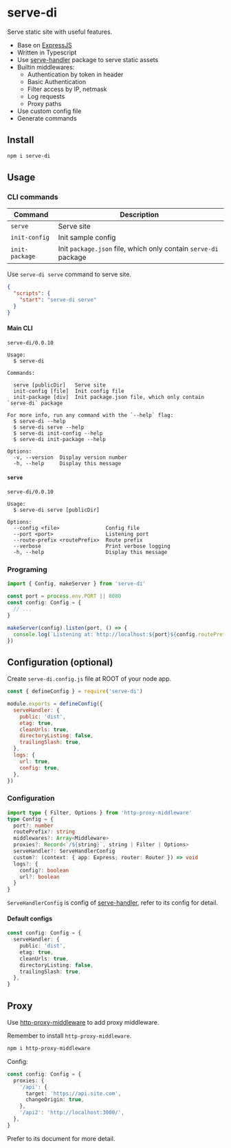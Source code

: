 # serve-di

Serve static site with useful features.

- Base on [ExpressJS](http://expressjs.com/)
- Written in Typescript
- Use [serve-handler](https://github.com/vercel/serve-handler) package to serve static assets
- Builtin middlewares:
  - Authentication by token in header
  - Basic Authentication
  - Filter access by IP, netmask
  - Log requests
  - Proxy paths
- Use custom config file
- Generate commands

## Install

```sh
npm i serve-di
```

## Usage

### CLI commands

| Command        | Description                                                     |
| -------------- | --------------------------------------------------------------- |
| `serve`        | Serve site                                                      |
| `init-config`  | Init sample config                                              |
| `init-package` | Init `package.json` file, which only contain `serve-di` package |

Use `serve-di serve` command to serve site.

```json
{
  "scripts": {
    "start": "serve-di serve"
  }
}
```

#### Main CLI

```plain
serve-di/0.0.10

Usage:
  $ serve-di 

Commands:
                      
  serve [publicDir]   Serve site
  init-config [file]  Init config file
  init-package [div]  Init package.json file, which only contain `serve-di` package

For more info, run any command with the `--help` flag:
  $ serve-di --help
  $ serve-di serve --help
  $ serve-di init-config --help
  $ serve-di init-package --help

Options:
  -v, --version  Display version number 
  -h, --help     Display this message 
```


#### `serve`

```plain
serve-di/0.0.10

Usage:
  $ serve-di serve [publicDir]

Options:
  --config <file>               Config file 
  --port <port>                 Listening port 
  --route-prefix <routePrefix>  Route prefix 
  --verbose                     Print verbose logging 
  -h, --help                    Display this message 
```

### Programing

```typescript
import { Config, makeServer } from 'serve-di'

const port = process.env.PORT || 8080
const config: Config = {
  // ...
}

makeServer(config).listen(port, () => {
  console.log(`Listening at: http://localhost:${port}${config.routePrefix}`)
})
```

## Configuration (optional)

Create `serve-di.config.js` file at ROOT of your node app.

```js
const { defineConfig } = require('serve-di')

module.exports = defineConfig({
  serveHandler: {
    public: 'dist',
    etag: true,
    cleanUrls: true,
    directoryListing: false,
    trailingSlash: true,
  },
  logs: {
    url: true,
    config: true,
  },
})
```

### Configuration

```typescript
import type { Filter, Options } from 'http-proxy-middleware'
type Config = {
  port?: number
  routePrefix?: string
  middlewares?: Array<Middleware>
  proxies?: Record<`/${string}`, string | Filter | Options>
  serveHandler?: ServeHandlerConfig
  custom?: (context: { app: Express; router: Router }) => void
  logs?: {
    config?: boolean
    url?: boolean
  }
}
```

`ServeHandlerConfig` is config of [serve-handler](https://github.com/vercel/serve-handler), refer to its config for
detail.

#### Default configs

```typescript
const config: Config = {
  serveHandler: {
    public: 'dist',
    etag: true,
    cleanUrls: true,
    directoryListing: false,
    trailingSlash: true,
  },
}
```

## Proxy

Use [http-proxy-middleware](https://github.com/chimurai/http-proxy-middleware) to add proxy middleware.

Remember to install `http-proxy-middleware`.

```sh
npm i http-proxy-middleware
```

Config:

```typescript
const config: Config = {
  proxies: {
    '/api': {
      target: 'https://api.site.com',
      changeOrigin: true,
    },
    '/api2': 'http://localhost:3000/',
  },
}
```

Prefer to its document for more detail.
